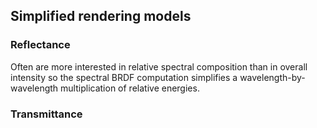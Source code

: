 ## Simplified rendering models
### Reflectance
Often are more interested in relative spectral composition than in overall intensity so the spectral BRDF computation simplifies a wavelength-by-wavelength multiplication of relative energies.
### Transmittance